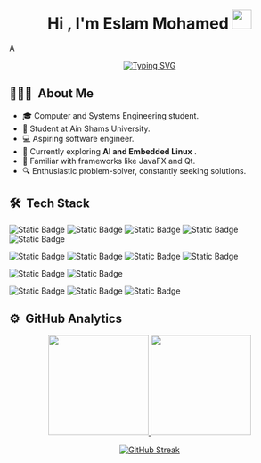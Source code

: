 
<h1 align="center"><b>Hi , I'm Eslam Mohamed </b><img src="https://media.giphy.com/media/hvRJCLFzcasrR4ia7z/giphy.gif" width="35"></h1>
<!--  -->A<br>
<p align="center">
  <a href="https://git.io/typing-svg"><img src="https://readme-typing-svg.herokuapp.com?font=Fira+Code&pause=1000&color=0194dd&center=true&vCenter=true&random=false&width=550&lines=Computer+and+Systems+Engineering+student%2C;Student+at+ASU%2C;Active+learner%2C;Passionate+about+exploring+new+technologies%2C;Love+to+learn+new+things..." alt="Typing SVG" /></a>
</p>

## 👨🏻‍💻 &nbsp;About Me
- 🎓 Computer and Systems Engineering student.
- 🏫 Student at Ain Shams University.
- 💻 Aspiring software engineer.
- 🚀 Currently exploring **AI and Embedded Linux** .
- 🎨 Familiar with frameworks like JavaFX and Qt.
- 🔍 Enthusiastic problem-solver, constantly seeking solutions.


## 🛠 &nbsp;Tech Stack
![Static Badge](https://img.shields.io/badge/JAVA-%23050f2c?style=for-the-badge)
![Static Badge](https://img.shields.io/badge/C%2B%2B-%23050f2c?style=for-the-badge&logo=C%2B%2B)
![Static Badge](https://img.shields.io/badge/C-%23050f2c?style=for-the-badge&logo=C)
![Static Badge](https://img.shields.io/badge/Python-%23050f2c?style=for-the-badge&logo=python)
![Static Badge](https://img.shields.io/badge/Dart-%23050f2c?style=for-the-badge&logo=dart)

<!-- New line-->

![Static Badge](https://img.shields.io/badge/Qt-%23050f2c?style=for-the-badge&logo=qt)
![Static Badge](https://img.shields.io/badge/MatLAb-%23050f2c?style=for-the-badge)
![Static Badge](https://img.shields.io/badge/Arduino-%23050f2c?style=for-the-badge&logo=Arduino)
![Static Badge](https://img.shields.io/badge/Flutter-%23050f2c?style=for-the-badge&logo=flutter)

<!-- New line-->


![Static Badge](https://img.shields.io/badge/PostgreSQL-%23050f2c?style=for-the-badge&logo=PostgreSQL)
![Static Badge](https://img.shields.io/badge/MongoDB-%23050f2c?style=for-the-badge&logo=MongoDB)
<!-- New line-->


![Static Badge](https://img.shields.io/badge/Git-%23050f2c?style=for-the-badge&logo=git)
![Static Badge](https://img.shields.io/badge/GitHub-%23050f2c?style=for-the-badge&logo=github)
![Static Badge](https://img.shields.io/badge/Linux-%23050f2c?style=for-the-badge&logo=Linux)


## ⚙️ &nbsp;GitHub Analytics

<p align="center">
  <a href="https://github.com/SemoMoh">
    <img height="180em" src="https://github-readme-stats.vercel.app/api?username=SemoMoh&show_icons=true&theme=algolia" />
  </a>
  <a href="https://github.com/SemoMoh">
    <img height="180em" src="https://github-readme-stats.vercel.app/api/top-langs/?username=SemoMoh&layout=compact&theme=algolia" />
  </a>
</p>

<p align="center">
<a href="https://git.io/streak-stats"><img src="https://streak-stats.demolab.com?user=SemoMoh&theme=algolia&card_width=465" alt="GitHub Streak" /></a>
</p>
